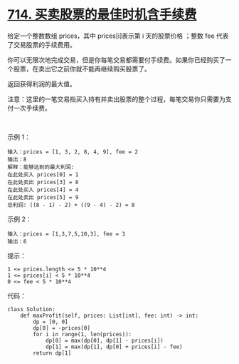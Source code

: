 # [714. 买卖股票的最佳时机含手续费](https://leetcode-cn.com/problems/best-time-to-buy-and-sell-stock-with-transaction-fee/)

给定一个整数数组 prices，其中 prices[i]表示第 i 天的股票价格 ；整数 fee 代表了交易股票的手续费用。

你可以无限次地完成交易，但是你每笔交易都需要付手续费。如果你已经购买了一个股票，在卖出它之前你就不能再继续购买股票了。

返回获得利润的最大值。

注意：这里的一笔交易指买入持有并卖出股票的整个过程，每笔交易你只需要为支付一次手续费。

 

示例 1：
```
输入：prices = [1, 3, 2, 8, 4, 9], fee = 2
输出：8
解释：能够达到的最大利润:  
在此处买入 prices[0] = 1
在此处卖出 prices[3] = 8
在此处买入 prices[4] = 4
在此处卖出 prices[5] = 9
总利润: ((8 - 1) - 2) + ((9 - 4) - 2) = 8
```
示例 2：
```
输入：prices = [1,3,7,5,10,3], fee = 3
输出：6
```

提示：
```
1 <= prices.length <= 5 * 10**4
1 <= prices[i] < 5 * 10**4
0 <= fee < 5 * 10**4
```

代码：
```python3
class Solution:
    def maxProfit(self, prices: List[int], fee: int) -> int:
        dp = [0, 0]
        dp[0] = -prices[0]
        for i in range(1, len(prices)):
            dp[0] = max(dp[0], dp[1] - prices[i])
            dp[1] = max(dp[1], dp[0] + prices[i] - fee)
        return dp[1]
```